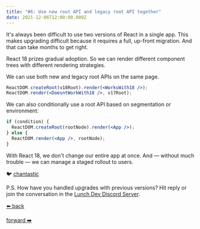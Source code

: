 ```yaml
---
title: "#6: Use new root API and legacy root API together"
date: 2021-12-06T12:00:00.000Z
---
```


It's always been difficult to use two versions of React in a single app.
This makes upgrading difficult because it requires a full, up-front migration.
And that can take months to get right.

React 18 prizes gradual adoption. So we can render different component trees with different rendering strategies.

We can use both new and legacy root APIs on the same page.

```jsx
ReactDOM.createRoot(v18Root).render(<WorksWith18 />);
ReactDOM.render(<DoesntWorkWith18 />, v17Root);
```

We can also conditionally use a root API based on segmentation or environment:

```jsx
if (condition) {
  ReactDOM.createRoot(rootNode).render(<App />);
} else {
  ReactDOM.render(<App />, rootNode);
}
```

With React 18, we don't change our entire app at once.
And — without much trouble — we can manage a staged rollout to users.

🐦 [chantastic](https://chan.dev/twitter)

P.S.
How have you handled upgrades with previous versions?
Hit reply or join the conversation in the [Lunch Dev Discord Server](https://discord.gg/lunchdev).

<div class="flex">

[⬅️ back](/lessons/reactholiday/2021/5)

<div class="mx-auto"></div>

[forward ➡️](/lessons/reactholiday/2021/7)

</div>
